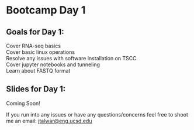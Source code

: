# Bootcamp Day 1

## Goals for Day 1:
Cover RNA-seq basics<br>
Cover basic linux operations<br>
Resolve any issues with software installation on TSCC<br>
Cover jupyter notebooks and tunneling<br>
Learn about FASTQ format<br>

## Slides for Day 1:

Coming Soon!

If you run into any issues or have any questions/concerns feel free to shoot me an email: jtalwar@eng.ucsd.edu